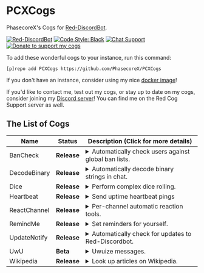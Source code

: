 # PCXCogs

PhasecoreX's Cogs for [Red-DiscordBot](https://github.com/Cog-Creators/Red-DiscordBot/releases).

[![Red-DiscordBot](https://img.shields.io/badge/Red--DiscordBot-V3-red.svg)](https://github.com/Cog-Creators/Red-DiscordBot/releases)
[![Code Style: Black](https://img.shields.io/badge/Code%20Style-Black-000000.svg)](https://github.com/ambv/black)
[![Chat Support](https://img.shields.io/discord/608057344487849989)](https://discord.gg/QzdPp2b)
[![Donate to support my cogs](https://img.shields.io/badge/Paypal-Donate-blue.svg)](https://paypal.me/pcx)

To add these wonderful cogs to your instance, run this command:

```
[p]repo add PCXCogs https://github.com/PhasecoreX/PCXCogs
```

If you don't have an instance, consider using my nice [docker image](https://hub.docker.com/r/phasecorex/red-discordbot)!

If you'd like to contact me, test out my cogs, or stay up to date on my cogs, consider joining my [Discord server](https://discord.gg/QzdPp2b)! You can find me on the Red Cog Support server as well.

## The List of Cogs

| Name         | Status      | Description (Click for more details)                                                                                                                                                                                                                                               |
| ------------ | ----------- | ---------------------------------------------------------------------------------------------------------------------------------------------------------------------------------------------------------------------------------------------------------------------------------- |
| BanCheck     | **Release** | <details><summary>Automatically check users against global ban lists.</summary>Other features include automatic banning, manually checking users already on the server, and sending ban reports to supported services.</details>                                                   |
| DecodeBinary | **Release** | <details><summary>Automatically decode binary strings in chat.</summary>Any message that the bot thinks is binary will be decoded to regular text.</details>                                                                                                                       |
| Dice         | **Release** | <details><summary>Perform complex dice rolling.</summary>Supports dice notation (such as 3d6+3), shows all roll results, and can be configured to limit the number of dice a user can roll at once.</details>                                                                      |
| Heartbeat    | **Release** | <details><summary>Send uptime heartbeat pings</summary>Configurable URL and heartbeat frequency.</details>                                                                                                                                                                         |
| ReactChannel | **Release** | <details><summary>Per-channel automatic reaction tools.</summary>Supports turning a channel into a checklist, or into an upvote-like system.</details>                                                                                                                             |
| RemindMe     | **Release** | <details><summary>Set reminders for yourself.</summary>Ported from v2; originally by Twentysix26. I've made many enhancements to it as well.</details>                                                                                                                             |
| UpdateNotify | **Release** | <details><summary>Automatically check for updates to Red-Discordbot.</summary>Will check for updates to Red-DiscordBot and notify the owner. Will also check for updates to [my docker image](https://hub.docker.com/r/phasecorex/red-discordbot) if you are using that.</details> |
| UwU          | **Beta**    | <details><summary>Uwuize messages.</summary>Takes the pwevious mwessage and uwuizes it. Sowwy.</details>                                                                                                                                                                           |
| Wikipedia    | **Release** | <details><summary>Look up articles on Wikipedia.</summary>Ported from v2; originally by PaddoInWonderland. I've made some enhancements to it as well.</details>                                                                                                                    |
